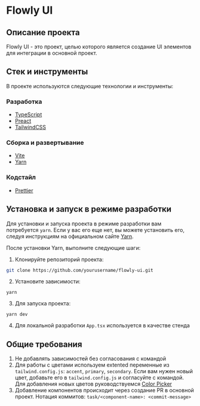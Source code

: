 # Flowly UI

## Описание проекта

Flowly UI - это проект, целью которого является создание UI элементов для интеграции в основной проект.

## Стек и инструменты

В проекте используются следующие технологии и инструменты:

### Разработка
- [TypeScript](https://www.typescriptlang.org/docs/)
- [Preact](https://preactjs.com/guide/v10/getting-started)
- [TailwindCSS](https://tailwindcss.com/docs)
### Сборка и развертывание
- [Vite](https://vitejs.dev/guide/)
- [Yarn](https://classic.yarnpkg.com/en/docs)
### Кодстайл
- [Prettier](https://prettier.io/docs/en/)

## Установка и запуск в режиме разработки

Для установки и запуска проекта в режиме разработки вам потребуется `yarn`. Если у вас его еще нет, вы можете установить его, следуя инструкциям на официальном сайте [Yarn](https://classic.yarnpkg.com/en/docs/install).

После установки Yarn, выполните следующие шаги:

1. Клонируйте репозиторий проекта:

```bash
git clone https://github.com/yourusername/flowly-ui.git
```
2. Установите зависимости:

```
yarn
```

3. Для запуска проекта:

```
yarn dev
```

4. Для локальной разработки `App.tsx` используется в качестве стенда

## Общие требования

1. Не добавлять зависимостей без согласования с командой
2. Для работы с цветами используем extented переменные из `tailwind.config.js`: `accent`, `primary`, `secondary`. Если вам нужен новый цвет, добавьте его в `tailwind.config.js` и согласуйте с командой. Для добавления новых цветов руководствуемся [Color Picker](https://tailwindcss.com/docs/customizing-colors#color-picker)
3. Добавление компонентов происходит через создание PR в основной проект. 
Нотация коммитов: `task/<component-name>: <commit-message>`

